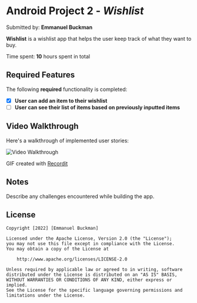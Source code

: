 # Android Project 2 - *Wishlist*

Submitted by: **Emmanuel Buckman**

**Wishlist** is a wishlist app that helps the user keep track of what they want to buy.

Time spent: **10** hours spent in total

## Required Features

The following **required** functionality is completed:

- [x] **User can add an item to their wishlist**
- [ ] **User can see their list of items based on previously inputted items**

## Video Walkthrough

Here's a walkthrough of implemented user stories:

<img src='http://g.recordit.co/K0LdaGxlpl.gif' title='Video Walkthrough' width='' alt='Video Walkthrough' />

<!-- Replace this with whatever GIF tool you used! -->
GIF created with [Recordit](https://www.recordit.co)
<!-- Recommended tools:
[Kap](https://getkap.co/) for macOS
[ScreenToGif](https://www.screentogif.com/) for Windows
[peek](https://github.com/phw/peek) for Linux. -->

## Notes

Describe any challenges encountered while building the app.

## License

    Copyright [2022] [Emmanuel Buckman]

    Licensed under the Apache License, Version 2.0 (the "License");
    you may not use this file except in compliance with the License.
    You may obtain a copy of the License at

        http://www.apache.org/licenses/LICENSE-2.0

    Unless required by applicable law or agreed to in writing, software
    distributed under the License is distributed on an "AS IS" BASIS,
    WITHOUT WARRANTIES OR CONDITIONS OF ANY KIND, either express or implied.
    See the License for the specific language governing permissions and
    limitations under the License.
